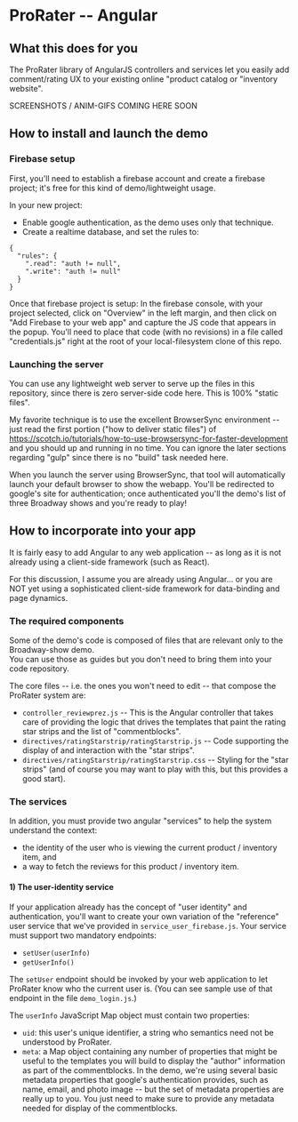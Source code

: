 # ProRater -- Angular 

## What this does for you

The ProRater library of AngularJS controllers and services let you easily add comment/rating UX to your existing online "product catalog or "inventory website".

SCREENSHOTS / ANIM-GIFS COMING HERE SOON

## How to install and launch the demo

### Firebase setup

First, you'll need to establish a firebase account and create a firebase project; it's free for this kind of demo/lightweight usage.

In your new project:
* Enable google authentication, as the demo uses only that technique.
* Create a realtime database, and set the rules to:
```
{
  "rules": {
    ".read": "auth != null",
    ".write": "auth != null"
  }
}
```

Once that firebase project is setup:  In the firebase console, with your project selected, click on "Overview" in the left margin, and then click on "Add Firebase to your web app" and capture the JS code that appears in the popup.  You'll need to place that code (with no revisions) in a file called "credentials.js" right at the root of your local-filesystem clone of this repo.

### Launching the server

You can use any lightweight web server to serve up the files in this repository, since there is zero server-side code here.  This is 100% "static files".  

My favorite technique is to use the excellent BrowserSync environment -- just read the first portion ("how to deliver static files") of https://scotch.io/tutorials/how-to-use-browsersync-for-faster-development and you should up and running in no time.
You can ignore the later sections regarding "gulp" since there is no "build" task needed here.

When you launch the server using BrowserSync, that tool will automatically launch your default browser to show the webapp.  You'll be redirected to google's site for authentication; once authenticated you'll the demo's list of three Broadway shows and you're ready to play!



## How to incorporate into your app

It is fairly easy to add Angular to any web application -- as long as it is not already using a client-side framework (such as React).  

For this discussion, I assume you are already using Angular... or you are NOT yet using a sophisticated client-side framework for data-binding and page dynamics.

### The required components

Some of the demo's code is composed of files that are relevant only to the Broadway-show demo.  
You can use those as guides but you don't need to bring them into your code repository.

The core files -- i.e. the ones you won't need to edit -- that compose the ProRater system are:
* `controller_reviewprez.js` -- This is the Angular controller that takes care of providing the logic that drives the templates
  that paint the rating star strips and the list of "commentblocks".
* `directives/ratingStarstrip/ratingStarstrip.js` -- Code supporting the display of and interaction with the "star strips".
* `directives/ratingStarstrip/ratingStarstrip.css` -- Styling for the "star strips" (and of course you may want to play with this, but this provides a good start).

### The services
In addition, you must provide two angular "services" to help the system understand the context:
* the identity of the user who is viewing the current product / inventory item, and
* a way to fetch the reviews for this product / inventory item.

#### 1) The user-identity service

If your application already has the concept of "user identity" and authentication, you'll want to create your own variation 
of the "reference" user service that we've provided in `service_user_firebase.js`.   Your service must support two mandatory endpoints:
* `setUser(userInfo)`
* `getUserInfo()`

The `setUser` endpoint should be invoked by your web application to let ProRater know who the current user is.  (You can see sample use of that endpoint in the file `demo_login.js`.)  

The `userInfo` JavaScript Map object must contain two properties:
* `uid`: this user's unique identifier, a string who semantics need not be understood by ProRater.
* `meta`: a Map object containing any number of properties that might be useful to the templates you will build to display the "author" information as part of the commentblocks.  In the demo, we're using several basic metadata properties that google's authentication provides, such as name, email, and photo image -- but the set of metadata properties are really up to you.  You just need to make sure to provide any metadata needed for display of the commentblocks.








